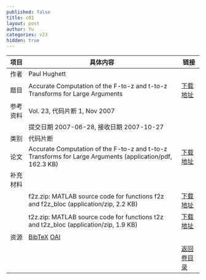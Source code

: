 ```yaml
---
published: false
title: c01
layout: post
author: Yu
categories: v23
hidden: true
---
```


| 项目 | 具体内容 | 链接 |
|---:|---|---|
| 作者 | Paul Hughett| |
| 题目 |Accurate Computation of the F-to-z and t-to-z Transforms for Large Arguments  | [下载地址](http://www.jstatsoft.org/v23/c01/paper) |
| 参考资料 |Vol. 23, 代码片断 1, Nov 2007 | |
| | 提交日期 2007-06-28, 接收日期 2007-10-27| | 
| 类别 | 代码片断| |
| 论文 | Accurate Computation of the F-to-z and t-to-z Transforms for Large Arguments   (application/pdf, 162.3 KB)| [下载地址](http://www.jstatsoft.org/v23/c01/paper) |
| 补充材料 | | |
| |f2z.zip: MATLAB source code for functions f2z and f2z_bloc  (application/zip, 2.2 KB)|  [下载地址](http://www.jstatsoft.org/v23/c01/supp/1) |
| |t2z.zip: MATLAB source code for functions t2z and t2z_bloc  (application/zip, 1.9 KB)|  [下载地址](http://www.jstatsoft.org/v23/c01/supp/2) |
| 资源 | [BibTeX](http://www.jstatsoft.org/v23/c01/bibtex) [OAI](http://www.jstatsoft.org/oai?verb=GetRecord&identifier=oai.jstatsoft/v23/c01&prefix=oai_dc)| |
| |  | [返回卷目录]({{site.baseurl}}/volume/v23.html) |